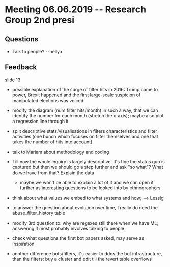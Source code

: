 # Meeting 06.06.2019 -- Research Group 2nd presi

## Questions

* Talk to people? --hellya

## Feedback

slide 13
* possible explanation of the surge of filter hits in 2016: Trump came to power, Brexit happened and the first large-scale suspicion of manipulated elections was voiced
* modify the diagram (num filter hits/month) in such a way, that we can identify the number for each month (stretch the x-axis); maybe also plot a regression line through it

* split descriptive stats/visualisations in filters characteristics and filter activities (one bunch which focuses on filter themselves and one that takes the number of hits into account)

* talk to Mariam about methodology and coding

* Till now the whole inquiry is largely descriptive. It's fine the status quo is captured but then we should go a step further and ask "so what"? What do we have from that? Explain the data
  * maybe we won't be able to explain a lot of it and we can open it further as interesting questions to be looked into by ethnographers

* think about what values we embed to what systems and how; --> Lessig
* to answer the question about evolution over time, I really do need the abuse_filter_history table
* modify 3rd question to: why are regexes still there when we have ML; answering it most probably involves talking to people

* check what questions the first bot papers asked, may serve as inspiration
* another difference bots/filters, it's easier to ddos the bot infrastructure, than the filters: buy a cluster and edit till the revert table overflows

